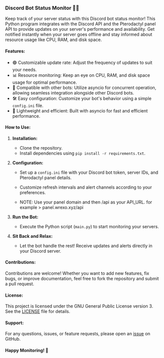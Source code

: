 ### Discord Bot Status Monitor 🤖💬

Keep track of your server status with this Discord bot status monitor! This Python program integrates with the Discord API and the Pterodactyl panel API to provide updates on your server's performance and availability. Get notified instantly when your server goes offline and stay informed about resource usage like CPU, RAM, and disk space.

#### Features:
- 🟢 Customizable update rate: Adjust the frequency of updates to suit your needs.
- 📊 Resource monitoring: Keep an eye on CPU, RAM, and disk space usage for optimal performance.
- 🤖 Compatible with other bots: Utilize asyncio for concurrent operation, allowing seamless integration alongside other Discord bots.
- 🛠️ Easy configuration: Customize your bot's behavior using a simple `config.ini` file.
- 🚀 Lightweight and efficient: Built with asyncio for fast and efficient performance.

#### How to Use:
1. **Installation:**
   - Clone the repository.
   - Install dependencies using `pip install -r requirements.txt`.
   
2. **Configuration:**
   - Set up a `config.ini` file with your Discord bot token, server IDs, and Pterodactyl panel details.
   - Customize refresh intervals and alert channels according to your preferences.
  
   - NOTE:
    Use your panel domain and then /api as your API_URL. for example > panel.wrexo.xyz/api
   
3. **Run the Bot:**
   - Execute the Python script (`main.py`) to start monitoring your servers.
   
4. **Sit Back and Relax:**
   - Let the bot handle the rest! Receive updates and alerts directly in your Discord server.

#### Contributions:
Contributions are welcome! Whether you want to add new features, fix bugs, or improve documentation, feel free to fork the repository and submit a pull request.

#### License:
This project is licensed under the GNU General Public License version 3. See the [LICENSE](LICENSE) file for details.

#### Support:
For any questions, issues, or feature requests, please open an [issue](https://github.com/your_username/your_repository/issues) on GitHub.

#### Happy Monitoring! 🎉
